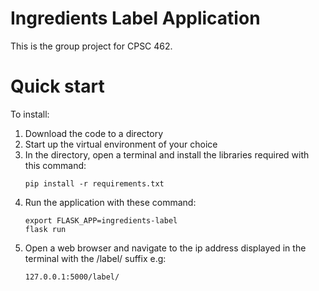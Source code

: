 # Ingredients Label Application

This is the group project for CPSC 462.

# Quick start

To install:

1. Download the code to a directory 
2. Start up the virtual environment of your choice
3. In the directory, open a terminal and install the libraries required with this command: 
    ```
    pip install -r requirements.txt
    ```
4. Run the application with these command:
    ```
    export FLASK_APP=ingredients-label
    flask run
    ```
5. Open a web browser and navigate to the ip address displayed in the terminal with the /label/ suffix e.g:
   ```
   127.0.0.1:5000/label/
   ```
